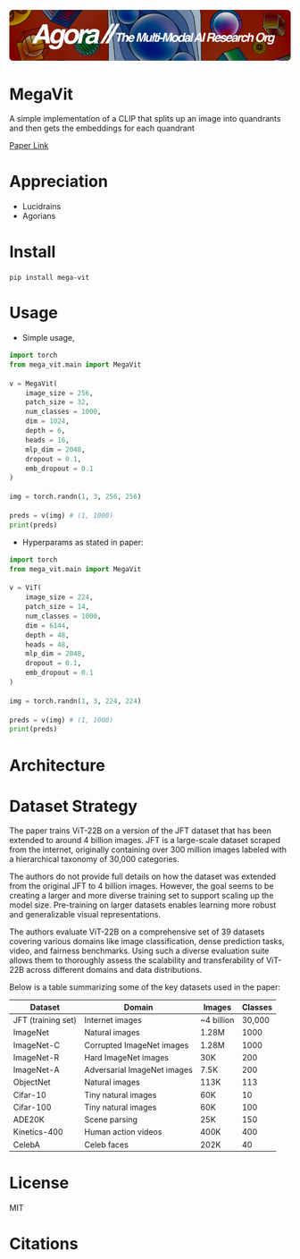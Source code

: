 [![Multi-Modality](agorabanner.png)](https://discord.gg/qUtxnK2NMf)

# MegaVit
A simple implementation of a CLIP that splits up an image into quandrants and then gets the embeddings for each quandrant


[Paper Link](https://arxiv.org/pdf/2302.05442.pdf)

# Appreciation
* Lucidrains
* Agorians



# Install
`pip install mega-vit`

# Usage
- Simple usage,
```python
import torch
from mega_vit.main import MegaVit

v = MegaVit(
    image_size = 256,
    patch_size = 32,
    num_classes = 1000,
    dim = 1024,
    depth = 6,
    heads = 16,
    mlp_dim = 2048,
    dropout = 0.1,
    emb_dropout = 0.1
)

img = torch.randn(1, 3, 256, 256)

preds = v(img) # (1, 1000)
print(preds)
```

- Hyperparams as stated in paper:
```python
import torch
from mega_vit.main import MegaVit

v = ViT(
    image_size = 224,
    patch_size = 14,
    num_classes = 1000,
    dim = 6144,
    depth = 48,
    heads = 48,
    mlp_dim = 2048,
    dropout = 0.1,
    emb_dropout = 0.1
)

img = torch.randn(1, 3, 224, 224)

preds = v(img) # (1, 1000)
print(preds)
```
# Architecture

# Dataset Strategy
The paper trains ViT-22B on a version of the JFT dataset that has been extended to around 4 billion images. JFT is a large-scale dataset scraped from the internet, originally containing over 300 million images labeled with a hierarchical taxonomy of 30,000 categories. 

The authors do not provide full details on how the dataset was extended from the original JFT to 4 billion images. However, the goal seems to be creating a larger and more diverse training set to support scaling up the model size. Pre-training on larger datasets enables learning more robust and generalizable visual representations.

The authors evaluate ViT-22B on a comprehensive set of 39 datasets covering various domains like image classification, dense prediction tasks, video, and fairness benchmarks. Using such a diverse evaluation suite allows them to thoroughly assess the scalability and transferability of ViT-22B across different domains and data distributions.

Below is a table summarizing some of the key datasets used in the paper:

| Dataset | Domain | Images | Classes |
|-|-|-|-| 
| JFT (training set) | Internet images | ~4 billion | 30,000 |
| ImageNet | Natural images | 1.28M | 1000 |
| ImageNet-C | Corrupted ImageNet images | 1.28M | 1000 |  
| ImageNet-R | Hard ImageNet images | 30K | 200 |
| ImageNet-A | Adversarial ImageNet images | 7.5K | 200 |
| ObjectNet | Natural images | 113K | 113 |
| Cifar-10 | Tiny natural images | 60K | 10 |
| Cifar-100 | Tiny natural images | 60K | 100 | 
| ADE20K | Scene parsing | 25K | 150 |
| Kinetics-400 | Human action videos | 400K | 400 |
| CelebA | Celeb faces | 202K | 40 |


# License
MIT

# Citations

